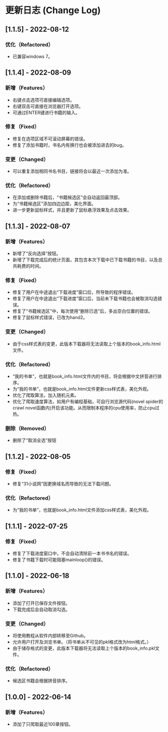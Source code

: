 # 更新日志 (Change Log)

## [1.1.5] -  2022-08-12

### 优化（Refactored）

* 已兼容windows 7。

## [1.1.4] -  2022-08-09

### 新增（Features）

* 右键点击选项可直接编辑选项。
* 右键双击可直接在浏览器打开选项。
* 可通过ENTER键进行书籍的输入。

### 修复（Fixed）

* 修复在选项区域不可滚动屏幕的错误。
* 修复了添加书籍时，书名内有换行也会被添加进去的bug。

### 变更（Changed）

* 可以重复添加相同书名书目，链接将会以最近一次添加为准。

### 优化（Refactored）

* 在添加或删除书籍后，“书籍候选区”会自动返回最顶部。
* 为“书籍候选区”添加四边边距，美化界面。
* 进一步更新鼠标样式，并且更新了鼠标悬浮效果及点击效果。


## [1.1.3] -  2022-08-07

### 新增（Features）

* 新增了“反向选择”按钮。
* 新增了下载完成后的统计页面，其包含本次下载中已下载书籍的书目，以及总共耗费的时间。

### 修复（Fixed）
* 修复了用户在中途退出“下载进度”窗口后，所导致的程序错误。
* 修复了用户在中途退出“下载进度”窗口后，当前未下载书籍也会被取消勾选错误。
* 修复了“书籍候选区”中，每次使用“删除已选”后，多出空白位置的错误。
* 修复了鼠标样式错误，已改为hand2。

### 变更（Changed）

* 由于css样式表的变更，此版本下载器将无法读取上个版本的book_info.html文件。

### 优化（Refactored）

* “我的书单”，也就是book_info.html文件内的书目，将会根据中文拼音进行排序。
* 为“我的书单”，也就是book_info.html文件更新css样式表，美化外观。
* 优化了爬取算法，加入随机元素。
* 优化了爬取速度算法，如用户有编程基础，可自行浏览源代码(novel spider的crawl novel函数内)开启该功能。从而限制本程序的cpu使用率，防止cpu过热。

### 删除（Removed）

* 删除了“取消全选”按钮


## [1.1.2] -  2022-08-05

### 修复（Fixed）

* 修复“31小说网”因更换域名而导致的无法下载问题。

### 优化（Refactored）

* 为“我的书单”，也就是book_info.html文件添加css样式表，美化外观。


## [1.1.1] -  2022-07-25

### 修复（Fixed）

* 修复了下载进度窗口中，不会自动清除前一本书书名的错误。
* 修复了书籍下载时可能阻塞mainloop()的错误。


## [1.1.0] -  2022-06-18

### 新增（Features）

* 添加了打开已保存文件按钮。
* 下载完成后会自动取消勾选。

### 变更（Changed）

* 将使用教程从软件内部转移至Github。
* 允许用户打开及浏览书单。（将书单从不可见的pkl格式改为html格式。）
* 由于储存格式的变更，此版本下载器将无法读取上个版本的book_info.pkl文件。


### 优化（Refactored）

* 候选区书籍会根据拼音排序。


## [1.0.0] -  2022-06-14

### 新增（Features）

* 添加了只爬取最近100章按钮。
